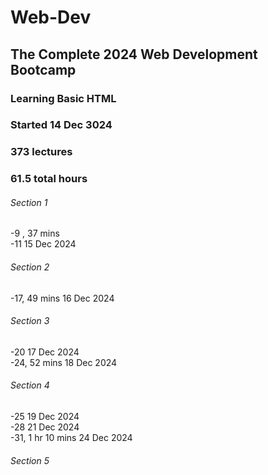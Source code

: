# Web-Dev
## The Complete 2024 Web Development Bootcamp
### Learning Basic HTML
### Started 14 Dec 3024
### 373 lectures
### 61.5 total hours
###### Section 1
-9 , 37 mins\
-11                 15 Dec 2024
###### Section 2
-17, 49 mins   16 Dec 2024
###### Section 3
-20                 17 Dec 2024\
-24, 52 mins        18 Dec 2024
###### Section 4
-25                 19 Dec 2024\
-28                 21 Dec 2024\
-31, 1 hr 10 mins   24 Dec 2024
###### Section  5
